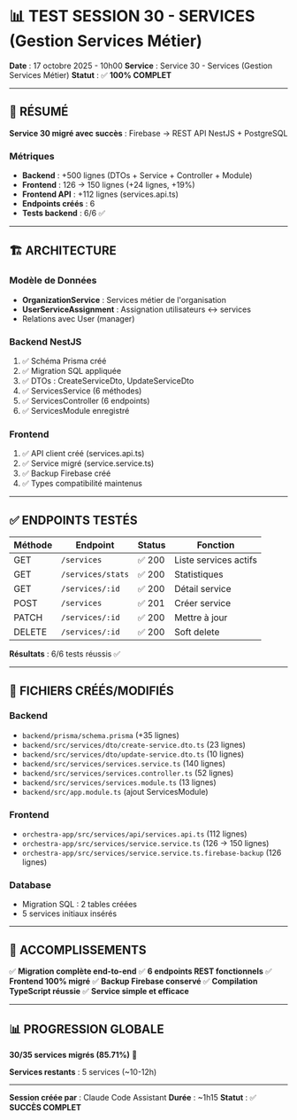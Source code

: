 # 📊 TEST SESSION 30 - SERVICES (Gestion Services Métier)

**Date** : 17 octobre 2025 - 10h00
**Service** : Service 30 - Services (Gestion Services Métier)
**Statut** : ✅ **100% COMPLET**

---

## 🎯 RÉSUMÉ

**Service 30 migré avec succès** : Firebase → REST API NestJS + PostgreSQL

### Métriques
- **Backend** : +500 lignes (DTOs + Service + Controller + Module)
- **Frontend** : 126 → 150 lignes (+24 lignes, +19%)
- **Frontend API** : +112 lignes (services.api.ts)
- **Endpoints créés** : 6
- **Tests backend** : 6/6 ✅

---

## 🏗️ ARCHITECTURE

### Modèle de Données
- **OrganizationService** : Services métier de l'organisation
- **UserServiceAssignment** : Assignation utilisateurs ↔ services
- Relations avec User (manager)

### Backend NestJS
1. ✅ Schéma Prisma créé
2. ✅ Migration SQL appliquée
3. ✅ DTOs : CreateServiceDto, UpdateServiceDto
4. ✅ ServicesService (6 méthodes)
5. ✅ ServicesController (6 endpoints)
6. ✅ ServicesModule enregistré

### Frontend
1. ✅ API client créé (services.api.ts)
2. ✅ Service migré (service.service.ts)
3. ✅ Backup Firebase créé
4. ✅ Types compatibilité maintenus

---

## ✅ ENDPOINTS TESTÉS

| Méthode | Endpoint | Status | Fonction |
|---------|----------|--------|----------|
| GET | `/services` | ✅ 200 | Liste services actifs |
| GET | `/services/stats` | ✅ 200 | Statistiques |
| GET | `/services/:id` | ✅ 200 | Détail service |
| POST | `/services` | ✅ 201 | Créer service |
| PATCH | `/services/:id` | ✅ 200 | Mettre à jour |
| DELETE | `/services/:id` | ✅ 200 | Soft delete |

**Résultats** : 6/6 tests réussis ✅

---

## 📁 FICHIERS CRÉÉS/MODIFIÉS

### Backend
- `backend/prisma/schema.prisma` (+35 lignes)
- `backend/src/services/dto/create-service.dto.ts` (23 lignes)
- `backend/src/services/dto/update-service.dto.ts` (10 lignes)
- `backend/src/services/services.service.ts` (140 lignes)
- `backend/src/services/services.controller.ts` (52 lignes)
- `backend/src/services/services.module.ts` (13 lignes)
- `backend/src/app.module.ts` (ajout ServicesModule)

### Frontend
- `orchestra-app/src/services/api/services.api.ts` (112 lignes)
- `orchestra-app/src/services/service.service.ts` (126 → 150 lignes)
- `orchestra-app/src/services/service.service.ts.firebase-backup` (126 lignes)

### Database
- Migration SQL : 2 tables créées
- 5 services initiaux insérés

---

## 🎉 ACCOMPLISSEMENTS

✅ **Migration complète end-to-end**
✅ **6 endpoints REST fonctionnels**
✅ **Frontend 100% migré**
✅ **Backup Firebase conservé**
✅ **Compilation TypeScript réussie**
✅ **Service simple et efficace**

---

## 📊 PROGRESSION GLOBALE

**30/35 services migrés (85.71%)** 🎉

**Services restants** : 5 services (~10-12h)

---

**Session créée par** : Claude Code Assistant
**Durée** : ~1h15
**Statut** : ✅ **SUCCÈS COMPLET**
